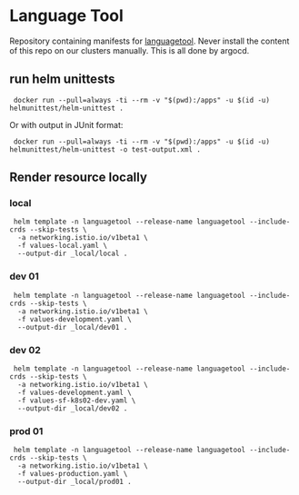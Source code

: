 # Language Tool

Repository containing manifests for [languagetool](https://github.com/Erikvl87/docker-languagetool).
Never install the content of this repo on our clusters manually. This is all done by argocd.

## run helm unittests

```shell
 docker run --pull=always -ti --rm -v "$(pwd):/apps" -u $(id -u) helmunittest/helm-unittest .
```

Or with output in JUnit format:

```shell
 docker run --pull=always -ti --rm -v "$(pwd):/apps" -u $(id -u) helmunittest/helm-unittest -o test-output.xml .
```

## Render resource locally

### local

```
 helm template -n languagetool --release-name languagetool --include-crds --skip-tests \
  -a networking.istio.io/v1beta1 \
  -f values-local.yaml \
  --output-dir _local/local .
```

### dev 01

```
 helm template -n languagetool --release-name languagetool --include-crds --skip-tests \
  -a networking.istio.io/v1beta1 \
  -f values-development.yaml \
  --output-dir _local/dev01 .
```

### dev 02

```
 helm template -n languagetool --release-name languagetool --include-crds --skip-tests \
  -a networking.istio.io/v1beta1 \
  -f values-development.yaml \
  -f values-sf-k8s02-dev.yaml \
  --output-dir _local/dev02 .
```

### prod 01

```
 helm template -n languagetool --release-name languagetool --include-crds --skip-tests \
  -a networking.istio.io/v1beta1 \
  -f values-production.yaml \
  --output-dir _local/prod01 .
```
